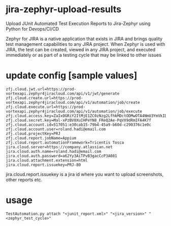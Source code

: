 # jira-zephyr-upload-results
Upload JUnit Automated Test Execution Reports to Jira-Zephyr using Python for Devops/CI/CD


Zephyr for JIRA is a native application that exists in JIRA and brings quality test management capabilities to any JIRA project. When Zephyr is used with JIRA, the test can be created, viewed in any JIRA project, and executed immediately or as part of a testing cycle that may be linked to other issues

# update config [sample values]

```
zfj.cloud.jwt.url=https://prod-vortexapi.zephyr4jiracloud.com/api/v1/jwt/generate
zfj.cloud.create.url=https://prod-vortexapi.zephyr4jiracloud.com/api/v1/automation/job/create
zfj.cloud.execute.url=https://prod-vortexapi.zephyr4jiracloud.com/api/v1/automation/job/execute
zfj.cloud.access.key=ZaIxOGRiY2ItMjE1ZC0zNzg2LfhkMDctODMwOTA4NmU3YmVkIDU1NzA1OCUzRWUzMGNhYjE3LTc5BjUtNDVhOS1iPTBkLWMyOSAzNzZjMmUwYyBLU0VSX0RFRkFVTFRfTkFNR1
zfj.cloud.secret.key=Mal-xPzBV8XuIHPeYN8_FReQ2Ae-PqVX9dRmIFA4K7f
zfj.cloud.account.id=517051:e30cab15-79b4-45a9-b60d-c290376c1e0c
zfj.cloud.account.user=roland.hadi@email.com
zfj.cloud.projectKey=PRJ
zfj.cloud.report.jobName=Appium
zfj.cloud.report.automationFramework=Tricentis Tosca
jira.cloud.server=https://company.atlassian.net
jira.cloud.auth.name=roland.hadi@email.com
jira.cloud.auth.password=a62Yy3AiTPvB3gacCcP3A081
jira.cloud.attachment.extension=html
jira.cloud.report.issuekey=PRJ-80
```

jira.cloud.report.issuekey is a jira id where you want to upload screenshots, other reports etc.

# usage
```
TestAutomation.py attach "<junit_report.xml>" "<jira_version>" "<zephyr_test_cycle>"
```
